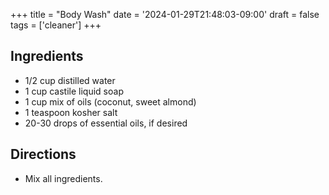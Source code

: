 +++
title = "Body Wash"
date = '2024-01-29T21:48:03-09:00'
draft = false
tags = ['cleaner']
+++

## Ingredients
* 1/2 cup distilled water
* 1 cup castile liquid soap
* 1 cup mix of oils (coconut, sweet almond)
* 1 teaspoon kosher salt
* 20-30 drops of essential oils, if desired

## Directions
* Mix all ingredients.
